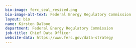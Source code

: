 ```yaml
---
bio-image: ferc_seal_resized.png
bio-image-alt-text: Federal Energy Regulatory Commission
layout: bio
name: Kirsten Dalboe
department: Federal Energy Regulatory Commission
job-title: Chief Data Officer
website-data: https://www.ferc.gov/data-strategy
---
```

